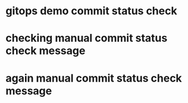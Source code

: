 # gitops demo commit status check
# checking manual commit status check message
# again manual commit status check message

